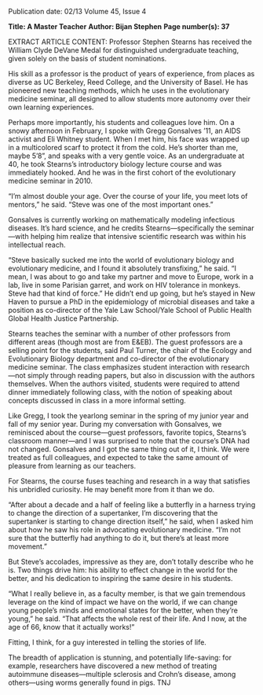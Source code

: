 Publication date: 02/13
Volume 45, Issue 4

**Title: A Master Teacher**
**Author: Bijan Stephen**
**Page number(s): 37**

EXTRACT ARTICLE CONTENT:
Professor Stephen Stearns has received the William Clyde DeVane Medal for distinguished undergraduate teaching, given solely on the basis of student nominations. 

His skill as a professor is the product of years of experience, from places as diverse as UC Berkeley, Reed College, and the University of Basel. He has pioneered new teaching methods, which he uses in the evolutionary medicine seminar, all designed to allow students more autonomy over their own learning experiences.

Perhaps more importantly, his students and colleagues love him. On a snowy afternoon in February, I spoke with Gregg Gonsalves ’11, an AIDS activist and Eli Whitney student. When I met him, his face was wrapped up in a multicolored scarf to protect it from the cold. He’s shorter than me, maybe 5’8”, and speaks with a very gentle voice. As an undergraduate at 40, he took Stearns’s introductory biology lecture course and was immediately hooked. And he was in the first cohort of the evolutionary medicine seminar in 2010.

“I’m almost double your age. Over the course of your life, you meet lots of mentors,” he said. “Steve was one of the most important ones.” 

Gonsalves is currently working on mathematically modeling infectious diseases. It’s hard science, and he credits Stearns—specifically the seminar—with helping him realize that intensive scientific research was within his intellectual reach. 

“Steve basically sucked me into the world of evolutionary biology and evolutionary medicine, and I found it absolutely transfixing,” he said. “I mean, I was about to go and take my partner and move to Europe, work in a lab, live in some Parisian garret, and work on HIV tolerance in monkeys. Steve had that kind of force.” He didn’t end up going, but he’s stayed in New Haven to pursue a PhD in the epidemiology of microbial diseases and take a position as co-director of the Yale Law School/Yale School of Public Health Global Health Justice Partnership.

Stearns teaches the seminar with a number of other professors from different areas (though most are from E&EB). The guest professors are a selling point for the students, said Paul Turner, the chair of the Ecology and Evolutionary Biology department and co-director of the evolutionary medicine seminar. The class emphasizes student interaction with research—not simply through reading papers, but also in discussion with the authors themselves. When the authors visited, students were required to attend dinner immediately following class, with the notion of speaking about concepts discussed in class in a more informal setting.

Like Gregg, I took the yearlong seminar in the spring of my junior year and fall of my senior year. During my conversation with Gonsalves, we reminisced about the course—guest professors, favorite topics, Stearns’s classroom manner—and I was surprised to note that the course’s DNA had not changed. Gonsalves and I got the same thing out of it, I think. We were treated as full colleagues, and expected to take the same amount of pleasure from learning as our teachers. 

For Stearns, the course fuses teaching and research in a way that satisfies his unbridled curiosity. He may benefit more from it than we do.

“After about a decade and a half of feeling like a butterfly in a harness trying to change the direction of a supertanker, I’m discovering that the supertanker is starting to change direction itself,” he said, when I asked him about how he saw his role in advocating evolutionary medicine. “I’m not sure that the butterfly had anything to do it, but there’s at least more movement.” 

But Steve’s accolades, impressive as they are, don’t totally describe who he is. Two things drive him: his ability to effect change in the world for the better, and his dedication to inspiring the same desire in his students.

“What I really believe in, as a faculty member, is that we gain tremendous leverage on the kind of impact we have on the world, if we can change young people’s minds and emotional states for the better, when they’re young,” he said. “That affects the whole rest of their life. And I now, at the age of 66, know that it actually works!” 

Fitting, I think, for a guy interested in telling the stories of life.


The breadth of application is stunning, and potentially life-saving: for example, researchers have discovered a new method of treating autoimmune diseases—multiple sclerosis and Crohn’s disease, among others—using worms generally found in pigs.
TNJ